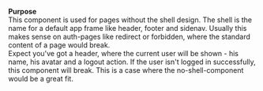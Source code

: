 **Purpose**  
This component is used for pages without the shell design. The shell is the name for a default app frame like header, footer and sidenav. Usually this makes sense on auth-pages like redirect or forbidden, where the standard content of a page would break.  
Expect you've got a header, where the current user will be shown - his name, his avatar and a logout action. If the user isn't logged in successfully, this component will break. This is a case where the no-shell-component would be a great fit.